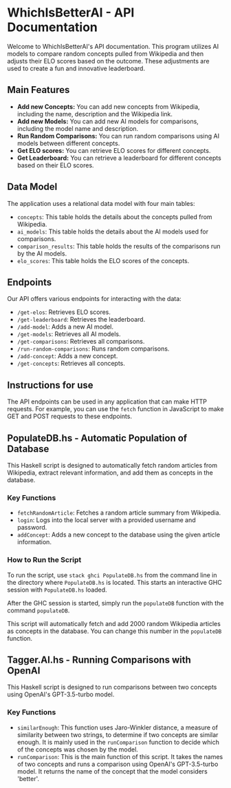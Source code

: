 # WhichIsBetterAI - API Documentation

Welcome to WhichIsBetterAI's API documentation. This program utilizes AI models to compare random concepts pulled from Wikipedia and then adjusts their ELO scores based on the outcome. These adjustments are used to create a fun and innovative leaderboard.

## Main Features

- **Add new Concepts:** You can add new concepts from Wikipedia, including the name, description and the Wikipedia link.
- **Add new Models:** You can add new AI models for comparisons, including the model name and description.
- **Run Random Comparisons:** You can run random comparisons using AI models between different concepts.
- **Get ELO scores:** You can retrieve ELO scores for different concepts.
- **Get Leaderboard:** You can retrieve a leaderboard for different concepts based on their ELO scores.

## Data Model

The application uses a relational data model with four main tables:

- `concepts`: This table holds the details about the concepts pulled from Wikipedia.
- `ai_models`: This table holds the details about the AI models used for comparisons.
- `comparison_results`: This table holds the results of the comparisons run by the AI models.
- `elo_scores`: This table holds the ELO scores of the concepts.

## Endpoints

Our API offers various endpoints for interacting with the data:

- `/get-elos`: Retrieves ELO scores.
- `/get-leaderboard`: Retrieves the leaderboard.
- `/add-model`: Adds a new AI model.
- `/get-models`: Retrieves all AI models.
- `/get-comparisons`: Retrieves all comparisons.
- `/run-random-comparisons`: Runs random comparisons.
- `/add-concept`: Adds a new concept.
- `/get-concepts`: Retrieves all concepts.

## Instructions for use

The API endpoints can be used in any application that can make HTTP requests. For example, you can use the `fetch` function in JavaScript to make GET and POST requests to these endpoints.

## PopulateDB.hs - Automatic Population of Database

This Haskell script is designed to automatically fetch random articles from Wikipedia, extract relevant information, and add them as concepts in the database.

### Key Functions

- `fetchRandomArticle`: Fetches a random article summary from Wikipedia.
- `login`: Logs into the local server with a provided username and password.
- `addConcept`: Adds a new concept to the database using the given article information.

### How to Run the Script

To run the script, use `stack ghci PopulateDB.hs` from the command line in the directory where `PopulateDB.hs` is located. This starts an interactive GHC session with `PopulateDB.hs` loaded.

After the GHC session is started, simply run the `populateDB` function with the command `populateDB`.

This script will automatically fetch and add 2000 random Wikipedia articles as concepts in the database. You can change this number in the `populateDB` function.

## Tagger.AI.hs - Running Comparisons with OpenAI

This Haskell script is designed to run comparisons between two concepts using OpenAI's GPT-3.5-turbo model. 

### Key Functions

- `similarEnough`: This function uses Jaro-Winkler distance, a measure of similarity between two strings, to determine if two concepts are similar enough. It is mainly used in the `runComparison` function to decide which of the concepts was chosen by the model.
- `runComparison`: This is the main function of this script. It takes the names of two concepts and runs a comparison using OpenAI's GPT-3.5-turbo model. It returns the name of the concept that the model considers 'better'. 

